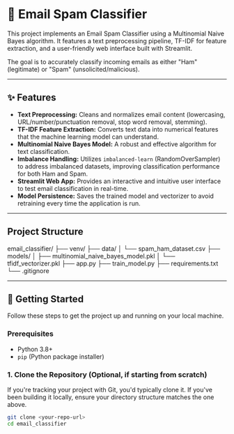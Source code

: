 # 📧 Email Spam Classifier

This project implements an Email Spam Classifier using a Multinomial Naive Bayes algorithm. It features a text preprocessing pipeline, TF-IDF for feature extraction, and a user-friendly web interface built with Streamlit.

The goal is to accurately classify incoming emails as either "Ham" (legitimate) or "Spam" (unsolicited/malicious).

---

## ✨ Features

- **Text Preprocessing:** Cleans and normalizes email content (lowercasing, URL/number/punctuation removal, stop word removal, stemming).
- **TF-IDF Feature Extraction:** Converts text data into numerical features that the machine learning model can understand.
- **Multinomial Naive Bayes Model:** A robust and effective algorithm for text classification.
- **Imbalance Handling:** Utilizes `imbalanced-learn` (RandomOverSampler) to address imbalanced datasets, improving classification performance for both Ham and Spam.
- **Streamlit Web App:** Provides an interactive and intuitive user interface to test email classification in real-time.
- **Model Persistence:** Saves the trained model and vectorizer to avoid retraining every time the application is run.

---

## Project Structure

email_classifier/
├── venv/
├── data/
│ └── spam_ham_dataset.csv
├── models/
│ ├── multinomial_naive_bayes_model.pkl
│ └── tfidf_vectorizer.pkl
├── app.py
├── train_model.py
├── requirements.txt
└── .gitignore

---

## 🚀 Getting Started

Follow these steps to get the project up and running on your local machine.

### Prerequisites

- Python 3.8+
- `pip` (Python package installer)

### 1. Clone the Repository (Optional, if starting from scratch)

If you're tracking your project with Git, you'd typically clone it. If you've been building it locally, ensure your directory structure matches the one above.

```bash
git clone <your-repo-url>
cd email_classifier
```
